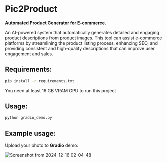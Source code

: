 # Pic2Product

**Automated Product Generator for E-commerce.**

An AI-powered system that automatically generates detailed and engaging product descriptions from product images. This tool can assist e-commerce platforms by streamlining the product listing process, enhancing SEO, and providing consistent and high-quality descriptions that can improve user engagement and sales.


## Requirements:
```bash
pip install -r requirements.txt
```

You need at least 16 GB VRAM GPU to run this project

## Usage:

```python
python gradio_demo.py
```

## Example usage:

Upload your photo to **Gradio** demo:

![Screenshot from 2024-12-16 02-04-48](https://github.com/user-attachments/assets/fe5bd451-d82b-407b-8399-e55380f005c0)


